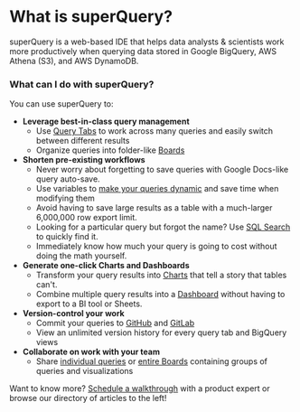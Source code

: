 # What is superQuery?

superQuery is a web-based IDE that helps data analysts & scientists work more productively when querying data stored in Google BigQuery, AWS Athena \(S3\), and AWS DynamoDB.

### What can I do with superQuery?

You can use superQuery to:

* **Leverage best-in-class query management**
  * Use [Query Tabs](superquery-editor/query-tabs.md) to work across many queries and easily switch between different results
  * Organize queries into folder-like [Boards](superquery-editor/organizing-queries.md) 
* **Shorten pre-existing workflows**
  * Never worry about forgetting to save queries with Google Docs-like query auto-save.
  * Use variables to [make your queries dynamic](superquery-editor/variables.md) and save time when modifying them
  * Avoid having to save large results as a table with a much-larger 6,000,000 row export limit.
  * Looking for a particular query but forgot the name? Use [SQL Search](superquery-editor/sql-search.md) to quickly find it.
  * Immediately know how much your query is going to cost without doing the math yourself. 
* **Generate one-click Charts and Dashboards**
  * Transform your query results into [Charts](superquery-editor/charts.md) that tell a story that tables can't.
  * Combine multiple query results into a [Dashboard](dashboards/create-dashboards.md) without having to export to a BI tool or Sheets. 
* **Version-control your work**
  * Commit your queries to [GitHub](https://help.superquery.io/git-integrations/connect-github) and [GitLab](https://help.superquery.io/git-integrations/connect-gitlab)
  * View an unlimited version history for every query tab and BigQuery views 
* **Collaborate on work with your team**
  * Share [individual queries](superquery-editor/query-tabs.md#share-tab) or [entire Boards](superquery-editor/organizing-queries.md#share-a-board) containing groups of queries and visualizations

Want to know more? [Schedule a walkthrough](https://meetings.hubspot.com/matan-bordo) with a product expert or browse our directory of articles to the left!


